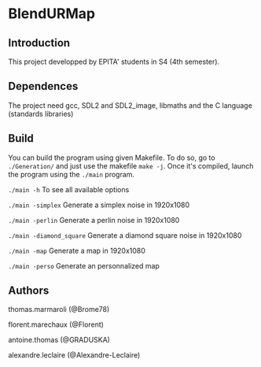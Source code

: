 # BlendURMap

## Introduction

This project developped by EPITA' students in S4 (4th semester).

## Dependences

The project need gcc, SDL2 and SDL2_image, libmaths and the C language (standards libraries)

## Build

You can build the program using given Makefile. To do so, go to `./Generation/` and
just use the makefile `make -j`. Once it's compiled, launch the program using the
`./main` program.

`./main -h` To see all available options

`./main -simplex` Generate a simplex noise in 1920x1080

`./main -perlin` Generate a perlin noise in 1920x1080

`./main -diamond_square` Generate a diamond square noise in 1920x1080

`./main -map` Generate a map in 1920x1080

`./main -perso` Generate an personnalized map



## Authors

thomas.marmaroli (@Brome78)

florent.marechaux (@Florent)

antoine.thomas (@GRADUSKA)

alexandre.leclaire (@Alexandre-Leclaire)

